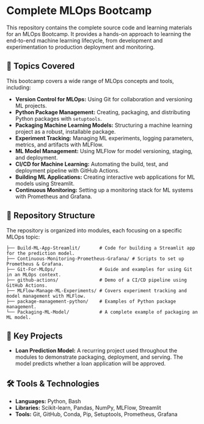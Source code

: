 # Complete MLOps Bootcamp

This repository contains the complete source code and learning materials for an MLOps Bootcamp. It provides a hands-on approach to learning the end-to-end machine learning lifecycle, from development and experimentation to production deployment and monitoring.

## 🚀 Topics Covered

This bootcamp covers a wide range of MLOps concepts and tools, including:

- **Version Control for MLOps:** Using Git for collaboration and versioning ML projects.
- **Python Package Management:** Creating, packaging, and distributing Python packages with `setuptools`.
- **Packaging Machine Learning Models:** Structuring a machine learning project as a robust, installable package.
- **Experiment Tracking:** Managing ML experiments, logging parameters, metrics, and artifacts with MLFlow.
- **ML Model Management:** Using MLFlow for model versioning, staging, and deployment.
- **CI/CD for Machine Learning:** Automating the build, test, and deployment pipeline with GitHub Actions.
- **Building ML Applications:** Creating interactive web applications for ML models using Streamlit.
- **Continuous Monitoring:** Setting up a monitoring stack for ML systems with Prometheus and Grafana.

## 📂 Repository Structure

The repository is organized into modules, each focusing on a specific MLOps topic:

```
├── Build-ML-App-Streamlit/       # Code for building a Streamlit app for the prediction model.
├── Continuous-Monitoring-Prometheus-Grafana/ # Scripts to set up Prometheus & Grafana.
├── Git-For-MLOps/                # Guide and examples for using Git in an MLOps context.
├── github-actions/               # Demo of a CI/CD pipeline using GitHub Actions.
├── MLFlow-Manage-ML-Experiments/ # Covers experiment tracking and model management with MLFlow.
├── package-management-python/    # Examples of Python package management.
└── Packaging-ML-Model/           # A complete example of packaging an ML model.
```

## 🌟 Key Projects

- **Loan Prediction Model:** A recurring project used throughout the modules to demonstrate packaging, deployment, and serving. The model predicts whether a loan application will be approved.

## 🛠️ Tools & Technologies

- **Languages:** Python, Bash
- **Libraries:** Scikit-learn, Pandas, NumPy, MLFlow, Streamlit
- **Tools:** Git, GitHub, Conda, Pip, Setuptools, Prometheus, Grafana

